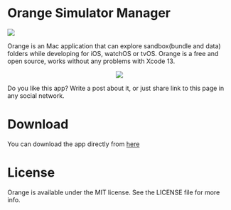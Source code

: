 # Orange Simulator Manager
<p align="left">
<img src="https://img.shields.io/badge/platform-macOS-green">
</p>
Orange is an Mac application that can explore sandbox(bundle and data) folders while developing for iOS, watchOS or tvOS.
Orange is a free and open source, works without any problems with Xcode 13.

<p align="center">
<img src="https://github.com/zhihuitang/orange/raw/master/orange-screen-shot.png?raw=true">
</p>

Do you like this app? Write a post about it, or just share link to this page in any social network.
# Download
You can download the app directly from [here](https://github.com/zhihuitang/Orange/tree/master/Releases)

# License
Orange is available under the MIT license. See the LICENSE file for more info.